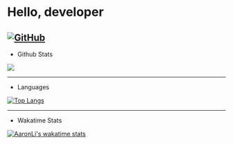 # Hello, developer
[![GitHub](https://img.shields.io/badge/dynamic/json?url=https%3A%2F%2Fapi.swo.moe%2Fstats%2Fgithub%2FFree-Aaron-Li&query=count&color=181717&label=GitHub&labelColor=282c34&logo=github&suffix=+follows&cacheSeconds=3600)](https://github.com/Free-Aaron-Li)
---
- Github Stats
<picture>
<source 
  srcset="https://github-readme-stats.vercel.app/api?username=free-aaron-li&show_icons=true&theme=dark"
  media="(prefers-color-scheme: dark)"
/>
<source
  srcset="https://github-readme-stats.vercel.app/api?username=free-aaron-li&show_icons=true"
  media="(prefers-color-scheme: light), (prefers-color-scheme: no-preference)"
/>
<img src="https://github-readme-stats.vercel.app/api?username=free-aaron-li&show_icons=true" />
</picture>

---
- Languages  
  
[![Top Langs](https://github-readme-stats.vercel.app/api/top-langs/?username=free-aaron-li)](https://github.com/anuraghazra/github-readme-stats)

---
- Wakatime Stats  
  
[![AaronLi's wakatime stats](https://github-readme-stats.vercel.app/api/wakatime?username=Free_AaronLi)](https://github.com/anuraghazra/github-readme-stats)
